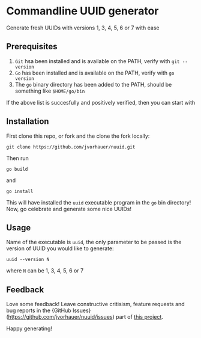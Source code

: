 # Commandline UUID generator

Generate fresh UUIDs with versions 1, 3, 4, 5, 6 or 7 with ease

## Prerequisites

1. `Git` hsa been installed and is available on the PATH, verify with `git --version`
2. `Go` has been installed and is available on the PATH, verify with `go version`
3. The `go` binary directory has been added to the PATH, should be something like `$HOME/go/bin`

If the above list is succesfully and positively verified, then you can start with

## Installation

First clone this repo, or fork and the clone the fork locally:

```shell
git clone https://github.com/jvorhauer/nuuid.git
```

Then run

```shell
go build
```

and

```shell
go install
```

This will have installed the `uuid` executable program in the `go` bin directory! Now, go celebrate and generate some nice UUIDs!

## Usage

Name of the executable is `uuid`, the only parameter to be passed is the version of UUID you would like to generate:

```shell
uuid --version N
```

where `N` can be 1, 3, 4, 5, 6 or 7

## Feedback

Love some feedback! Leave constructive critisism, feature requests and bug reports in the
{GitHub Issues}(https://github.com/jvorhauer/nuuid/issues) part of [this project](https://github.com/jvorhauer/nuuid).

Happy generating!

